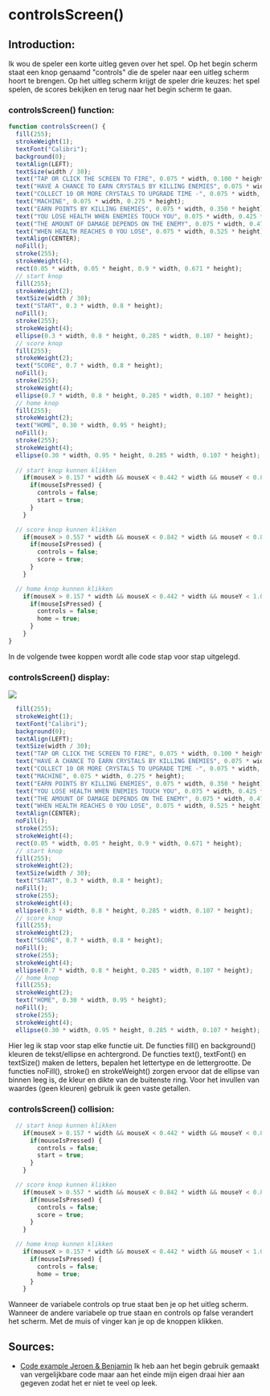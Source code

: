 # controlsScreen()

## Introduction:
Ik wou de speler een korte uitleg geven over het spel. Op het begin scherm staat een knop genaamd "controls" die de speler naar een uitleg scherm hoort te brengen. Op het uitleg scherm krijgt de speler drie keuzes: het spel spelen, de scores bekijken en terug naar het begin scherm te gaan.

### controlsScreen() function:    
```js
function controlsScreen() {
  fill(255);
  strokeWeight(1);
  textFont("Calibri");
  background(0);
  textAlign(LEFT);
  textSize(width / 30);
  text("TAP OR CLICK THE SCREEN TO FIRE", 0.075 * width, 0.100 * height);
  text("HAVE A CHANCE TO EARN CRYSTALS BY KILLING ENEMIES", 0.075 * width, 0.175 * height);
  text("COLLECT 10 OR MORE CRYSTALS TO UPGRADE TIME -", 0.075 * width, 0.225 * height);
  text("MACHINE", 0.075 * width, 0.275 * height);
  text("EARN POINTS BY KILLING ENEMIES", 0.075 * width, 0.350 * height);
  text("YOU LOSE HEALTH WHEN ENEMIES TOUCH YOU", 0.075 * width, 0.425 * height);
  text("THE AMOUNT OF DAMAGE DEPENDS ON THE ENEMY", 0.075 * width, 0.475 * height);
  text("WHEN HEALTH REACHES 0 YOU LOSE", 0.075 * width, 0.525 * height);
  textAlign(CENTER);
  noFill();
  stroke(255);
  strokeWeight(4);
  rect(0.05 * width, 0.05 * height, 0.9 * width, 0.671 * height);
  // start knop
  fill(255);
  strokeWeight(2);
  textSize(width / 30);
  text("START", 0.3 * width, 0.8 * height);
  noFill();
  stroke(255);
  strokeWeight(4);
  ellipse(0.3 * width, 0.8 * height, 0.285 * width, 0.107 * height);
  // score knop
  fill(255);
  strokeWeight(2);
  text("SCORE", 0.7 * width, 0.8 * height);
  noFill();
  stroke(255);
  strokeWeight(4);
  ellipse(0.7 * width, 0.8 * height, 0.285 * width, 0.107 * height);
  // home knop
  fill(255);
  strokeWeight(2);
  text("HOME", 0.30 * width, 0.95 * height);
  noFill();
  stroke(255);
  strokeWeight(4);
  ellipse(0.30 * width, 0.95 * height, 0.285 * width, 0.107 * height);
  
  // start knop kunnen klikken
    if(mouseX > 0.157 * width && mouseX < 0.442 * width && mouseY < 0.853 * height && mouseY > 0.746 * height){
      if(mouseIsPressed) {
        controls = false;
        start = true;
      }
    }

  // score knop kunnen klikken
    if(mouseX > 0.557 * width && mouseX < 0.842 * width && mouseY < 0.853 * height && mouseY > 0.746 * height){
      if(mouseIsPressed) {
        controls = false;
        score = true;
      }
    }  

  // home knop kunnen klikken
    if(mouseX > 0.157 * width && mouseX < 0.442 * width && mouseY < 1.003 * height && mouseY > 0.896 * height){
      if(mouseIsPressed) {
        controls = false;
        home = true;
      }
    }
}
```
In de volgende twee koppen wordt alle code stap voor stap uitgelegd.

### controlsScreen() display:
![](docs/images/controlsScreen.png)    
```js
  fill(255);
  strokeWeight(1);
  textFont("Calibri");
  background(0);
  textAlign(LEFT);
  textSize(width / 30);
  text("TAP OR CLICK THE SCREEN TO FIRE", 0.075 * width, 0.100 * height);
  text("HAVE A CHANCE TO EARN CRYSTALS BY KILLING ENEMIES", 0.075 * width, 0.175 * height);
  text("COLLECT 10 OR MORE CRYSTALS TO UPGRADE TIME -", 0.075 * width, 0.225 * height);
  text("MACHINE", 0.075 * width, 0.275 * height);
  text("EARN POINTS BY KILLING ENEMIES", 0.075 * width, 0.350 * height);
  text("YOU LOSE HEALTH WHEN ENEMIES TOUCH YOU", 0.075 * width, 0.425 * height);
  text("THE AMOUNT OF DAMAGE DEPENDS ON THE ENEMY", 0.075 * width, 0.475 * height);
  text("WHEN HEALTH REACHES 0 YOU LOSE", 0.075 * width, 0.525 * height);
  textAlign(CENTER);
  noFill();
  stroke(255);
  strokeWeight(4);
  rect(0.05 * width, 0.05 * height, 0.9 * width, 0.671 * height);
  // start knop
  fill(255);
  strokeWeight(2);
  textSize(width / 30);
  text("START", 0.3 * width, 0.8 * height);
  noFill();
  stroke(255);
  strokeWeight(4);
  ellipse(0.3 * width, 0.8 * height, 0.285 * width, 0.107 * height);
  // score knop
  fill(255);
  strokeWeight(2);
  text("SCORE", 0.7 * width, 0.8 * height);
  noFill();
  stroke(255);
  strokeWeight(4);
  ellipse(0.7 * width, 0.8 * height, 0.285 * width, 0.107 * height);
  // home knop
  fill(255);
  strokeWeight(2);
  text("HOME", 0.30 * width, 0.95 * height);
  noFill();
  stroke(255);
  strokeWeight(4);
  ellipse(0.30 * width, 0.95 * height, 0.285 * width, 0.107 * height);
```
Hier leg ik stap voor stap elke functie uit. De functies fill() en background() kleuren de tekst/ellipse en achtergrond. De functies text(), textFont() en textSize() maken de letters, bepalen het lettertype en de lettergrootte. De functies noFill(), stroke() en strokeWeight() zorgen ervoor dat de ellipse van binnen leeg is, de kleur en dikte van de buitenste ring. Voor het invullen van waardes (geen kleuren) gebruik ik geen vaste getallen.

### controlsScreen() collision:  
```js
  // start knop kunnen klikken
    if(mouseX > 0.157 * width && mouseX < 0.442 * width && mouseY < 0.853 * height && mouseY > 0.746 * height){
      if(mouseIsPressed) {
        controls = false;
        start = true;
      }
    }

  // score knop kunnen klikken
    if(mouseX > 0.557 * width && mouseX < 0.842 * width && mouseY < 0.853 * height && mouseY > 0.746 * height){
      if(mouseIsPressed) {
        controls = false;
        score = true;
      }
    }  

  // home knop kunnen klikken
    if(mouseX > 0.157 * width && mouseX < 0.442 * width && mouseY < 1.003 * height && mouseY > 0.896 * height){
      if(mouseIsPressed) {
        controls = false;
        home = true;
      }
    }
```
Wanneer de variabele controls op true staat ben je op het uitleg scherm. Wanneer de andere variabele op true staan en controls op false verandert het scherm. Met de muis of vinger kan je op de knoppen klikken.

## Sources:    
- [Code example Jeroen & Benjamin](https://propedeuse-gd.dev.hihva.nl/2022-2023/blok-2/drosbj_oudshoj5_Blok_2/Sprint%202/startscherm/)
Ik heb aan het begin gebruik gemaakt van vergelijkbare code maar aan het einde mijn eigen draai hier aan gegeven zodat het er niet te veel op leek.         
